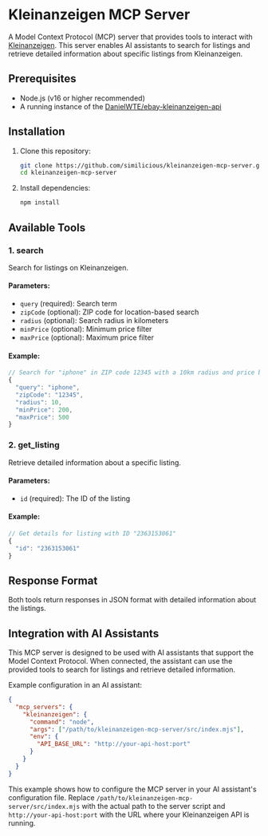# Kleinanzeigen MCP Server

A Model Context Protocol (MCP) server that provides tools to interact with [Kleinanzeigen](https://www.kleinanzeigen.de/). This server enables AI assistants to search for listings and retrieve detailed information about specific listings from Kleinanzeigen.

## Prerequisites

- Node.js (v16 or higher recommended)
- A running instance of the [DanielWTE/ebay-kleinanzeigen-api](https://github.com/DanielWTE/ebay-kleinanzeigen-api)

## Installation

1. Clone this repository:

   ```bash
   git clone https://github.com/similicious/kleinanzeigen-mcp-server.git
   cd kleinanzeigen-mcp-server
   ```

2. Install dependencies:

   ```bash
   npm install
   ```

## Available Tools

### 1. search

Search for listings on Kleinanzeigen.

#### Parameters:

- `query` (required): Search term
- `zipCode` (optional): ZIP code for location-based search
- `radius` (optional): Search radius in kilometers
- `minPrice` (optional): Minimum price filter
- `maxPrice` (optional): Maximum price filter

#### Example:

```javascript
// Search for "iphone" in ZIP code 12345 with a 10km radius and price between 200 and 500
{
  "query": "iphone",
  "zipCode": "12345",
  "radius": 10,
  "minPrice": 200,
  "maxPrice": 500
}
```

### 2. get_listing

Retrieve detailed information about a specific listing.

#### Parameters:

- `id` (required): The ID of the listing

#### Example:

```javascript
// Get details for listing with ID "2363153061"
{
  "id": "2363153061"
}
```

## Response Format

Both tools return responses in JSON format with detailed information about the listings.

## Integration with AI Assistants

This MCP server is designed to be used with AI assistants that support the Model Context Protocol. When connected, the assistant can use the provided tools to search for listings and retrieve detailed information.

Example configuration in an AI assistant:

```json
{
  "mcp_servers": {
    "kleinanzeigen": {
      "command": "node",
      "args": ["/path/to/kleinanzeigen-mcp-server/src/index.mjs"],
      "env": {
        "API_BASE_URL": "http://your-api-host:port"
      }
    }
  }
}
```

This example shows how to configure the MCP server in your AI assistant's configuration file. Replace `/path/to/kleinanzeigen-mcp-server/src/index.mjs` with the actual path to the server script and `http://your-api-host:port` with the URL where your Kleinanzeigen API is running.
